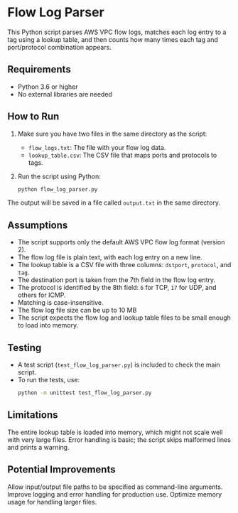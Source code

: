 # Flow Log Parser

This Python script parses AWS VPC flow logs, matches each log entry to a tag using a lookup table, and then counts how many times each tag and port/protocol combination appears.

## Requirements

- Python 3.6 or higher
- No external libraries are needed

## How to Run

1. Make sure you have two files in the same directory as the script:
   - `flow_logs.txt`: The file with your flow log data.
   - `lookup_table.csv`: The CSV file that maps ports and protocols to tags.

2. Run the script using Python:
   ```bash
   python flow_log_parser.py
   ```
The output will be saved in a file called `output.txt` in the same directory.

## Assumptions

- The script supports only the default AWS VPC flow log format (version 2).
- The flow log file is plain text, with each log entry on a new line.
- The lookup table is a CSV file with three columns: `dstport`, `protocol`, and `tag`.
- The destination port is taken from the 7th field in the flow log entry.
- The protocol is identified by the 8th field: `6` for TCP, `17` for UDP, and others for ICMP.
- Matching is case-insensitive.
- The flow log file size can be up to 10 MB 
- The script expects the flow log and lookup table files to be small enough to load into memory.

## Testing

- A test script (`test_flow_log_parser.py`) is included to check the main script.
- To run the tests, use:
  ```bash
  python -m unittest test_flow_log_parser.py
  ```

## Limitations
The entire lookup table is loaded into memory, which might not scale well with very large files.
Error handling is basic; the script skips malformed lines and prints a warning.

## Potential Improvements

Allow input/output file paths to be specified as command-line arguments.
Improve logging and error handling for production use.
Optimize memory usage for handling larger files.
